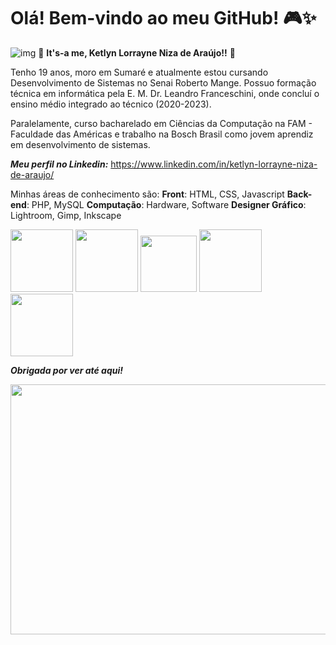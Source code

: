 # Olá! Bem-vindo ao meu GitHub! 🎮✨

![img](https://media1.giphy.com/media/v1.Y2lkPTc5MGI3NjExcXRoenY0dW53MjB1dHN5ZnV2aHlmdzBhNmNyZTRtNG1uZGdta2d1MiZlcD12MV9pbnRlcm5hbF9naWZfYnlfaWQmY3Q9cw/s1VXy8TpCQIwM/giphy.gif) 🍄 **It's-a me, Ketlyn Lorrayne Niza de Araújo!!** 🍄

Tenho 19 anos, moro em Sumaré e atualmente estou cursando Desenvolvimento de Sistemas no Senai Roberto Mange. Possuo formação técnica em informática pela E. M. Dr. Leandro Franceschini, onde concluí o ensino médio integrado ao técnico (2020-2023).

Paralelamente, curso bacharelado em Ciências da Computação na FAM - Faculdade das Américas e trabalho na Bosch Brasil como jovem aprendiz em desenvolvimento de sistemas.

***Meu perfil no Linkedin:*** <https://www.linkedin.com/in/ketlyn-lorrayne-niza-de-araujo/>

Minhas áreas de conhecimento são: 
**Front**: HTML, CSS, Javascript 
**Back-end**: PHP, MySQL 
**Computação**: Hardware, Software 
**Designer Gráfico**: Lightroom, Gimp, Inkscape


<img src="https://cdn.jsdelivr.net/gh/devicons/devicon@latest/icons/html5/html5-original-wordmark.svg" height=100/>  <img src="https://cdn.jsdelivr.net/gh/devicons/devicon@latest/icons/css3/css3-original-wordmark.svg" height=100/> <img src="https://cdn.jsdelivr.net/gh/devicons/devicon@latest/icons/javascript/javascript-original.svg" height=90/>  <img src="https://cdn.jsdelivr.net/gh/devicons/devicon@latest/icons/mysql/mysql-plain-wordmark.svg" height=100/> <img src="https://cdn.jsdelivr.net/gh/devicons/devicon@latest/icons/php/php-original.svg" height=100/>
          
          


***Obrigada por ver até aqui!***

 <img src="https://media2.giphy.com/media/v1.Y2lkPTc5MGI3NjExNG4zcmt2YmgzeXd2eHUyYTZzMmd3ODE1cWtocXNmY2J3NzZyZGN4ayZlcD12MV9pbnRlcm5hbF9naWZfYnlfaWQmY3Q9Zw/1Aj4GdLC0amFRv10VT/giphy.gif" height=400 width=600/>

